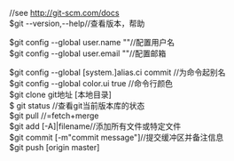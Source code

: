 //see http://git-scm.com/docs  
$git --version,--help//查看版本，帮助

$git config --global user.name ""//配置用户名   
$git config --global user.email ""//配置邮箱  

$git config --global [system.]alias.ci commit //为命令起别名  
$git config --global color.ui true //命令行颜色  
$git clone git地址 [本地目录]  
$ git status //查看git当前版本库的状态           
$git pull //=fetch+merge      
$git add [-A]|filename//添加所有文件或特定文件    
$git commit [-m"commit message"]//提交缓冲区并备注信息   
$git push [origin master]   
